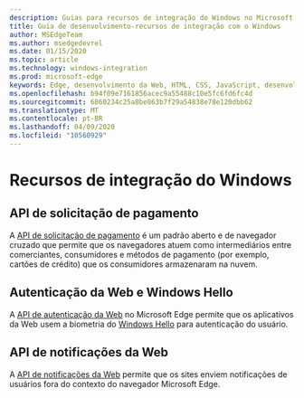 ```yaml
---
description: Guias para recursos de integração do Windows no Microsoft Edge.
title: Guia de desenvolvimento-recursos de integração com o Windows
author: MSEdgeTeam
ms.author: msedgedevrel
ms.date: 01/15/2020
ms.topic: article
ms.technology: windows-integration
ms.prod: microsoft-edge
keywords: Edge, desenvolvimento da Web, HTML, CSS, JavaScript, desenvolvedor
ms.openlocfilehash: b94f09e7161856acec9a55488c10e5fc6fd6fc4d
ms.sourcegitcommit: 6860234c25a8be863b7f29a54838e78e120dbb62
ms.translationtype: MT
ms.contentlocale: pt-BR
ms.lasthandoff: 04/09/2020
ms.locfileid: "10560929"
---
```

# Recursos de integração do Windows

## API de solicitação de pagamento
A [API de solicitação de pagamento](./windows-integration/Payment-Request-API.md) é um padrão aberto e de navegador cruzado que permite que os navegadores atuem como intermediários entre comerciantes, consumidores e métodos de pagamento (por exemplo, cartões de crédito) que os consumidores armazenaram na nuvem.

## Autenticação da Web e Windows Hello
A [API de autenticação da Web](./windows-integration/web-authentication.md) no Microsoft Edge permite que os aplicativos da Web usem a biometria do [Windows Hello](https://go.microsoft.com/fwlink/p/?LinkID=624961) para autenticação do usuário.

## API de notificações da Web
A [API de notificações da Web](./windows-integration/web-Notifications-API.md) permite que os sites enviem notificações de usuários fora do contexto do navegador Microsoft Edge.
